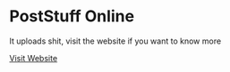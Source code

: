 # PostStuff Online
It uploads shit, visit the website if you want to know more

[Visit Website](https://postshit.online)
